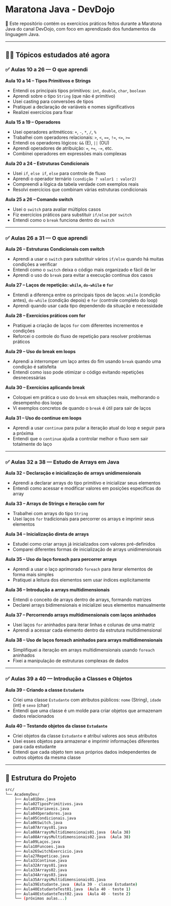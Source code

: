 # Maratona Java - DevDojo

🚀 Este repositório contém os exercícios práticos feitos durante a Maratona Java do canal DevDojo, com foco em aprendizado dos fundamentos da linguagem Java.

---

## 👨‍💻 Tópicos estudados até agora

### ✅ Aulas 10 a 26 — O que aprendi

**Aula 10 a 14 – Tipos Primitivos e Strings**

- Entendi os principais tipos primitivos: `int`, `double`, `char`, `boolean`
- Aprendi sobre o tipo `String` (que não é primitivo)
- Usei casting para conversões de tipos
- Pratiquei a declaração de variáveis e nomes significativos
- Realizei exercícios para fixar

**Aula 15 a 19 – Operadores**

- Usei operadores aritméticos: `+`, `-`, `*`, `/`, `%`
- Trabalhei com operadores relacionais: `>`, `<`, `==`, `!=`, `<=`, `>=`
- Entendi os operadores lógicos: `&&` (E), `||` (OU)
- Aprendi operadores de atribuição: `=`, `+=`, `-=`, etc.
- Combinei operadores em expressões mais complexas

**Aula 20 a 24 – Estruturas Condicionais**

- Usei `if`, `else if`, `else` para controle de fluxo
- Aprendi o operador ternário `(condição ? valor1 : valor2)`
- Compreendi a lógica da tabela verdade com exemplos reais
- Resolvi exercícios que combinam várias estruturas condicionais

**Aula 25 a 26 – Comando switch**

- Usei o `switch` para avaliar múltiplos casos
- Fiz exercícios práticos para substituir `if/else` por `switch`
- Entendi como o `break` funciona dentro do `switch`

---

### ✅ Aulas 26 a 31 — O que aprendi

**Aula 26 – Estruturas Condicionais com switch**

- Aprendi a usar o `switch` para substituir vários `if/else` quando há muitas condições a verificar
- Entendi como o `switch` deixa o código mais organizado e fácil de ler
- Aprendi o uso do `break` para evitar a execução contínua dos casos

**Aula 27 – Laços de repetição: `while`, `do-while` e `for`**

- Entendi a diferença entre os principais tipos de laços: `while` (condição antes), `do-while` (condição depois) e `for` (controle completo do loop)
- Aprendi quando usar cada tipo dependendo da situação e necessidade

**Aula 28 – Exercícios práticos com for**

- Pratiquei a criação de laços `for` com diferentes incrementos e condições
- Reforcei o controle do fluxo de repetição para resolver problemas práticos

**Aula 29 – Uso do break em loops**

- Aprendi a interromper um laço antes do fim usando `break` quando uma condição é satisfeita
- Entendi como isso pode otimizar o código evitando repetições desnecessárias

**Aula 30 – Exercícios aplicando break**

- Coloquei em prática o uso do `break` em situações reais, melhorando o desempenho dos loops
- Vi exemplos concretos de quando o `break` é útil para sair de laços

**Aula 31 – Uso do continue em loops**

- Aprendi a usar `continue` para pular a iteração atual do loop e seguir para a próxima
- Entendi que o `continue` ajuda a controlar melhor o fluxo sem sair totalmente do laço

---

### ✅ Aulas 32 a 38 — Estudo de Arrays em Java

**Aula 32 – Declaração e inicialização de arrays unidimensionais**

- Aprendi a declarar arrays do tipo primitivo e inicializar seus elementos
- Entendi como acessar e modificar valores em posições específicas do array

**Aula 33 – Arrays de Strings e iteração com for**

- Trabalhei com arrays do tipo `String`
- Usei laços `for` tradicionais para percorrer os arrays e imprimir seus elementos

**Aula 34 – Inicialização direta de arrays**

- Estudei como criar arrays já inicializados com valores pré-definidos
- Comparei diferentes formas de inicialização de arrays unidimensionais

**Aula 35 – Uso do laço foreach para percorrer arrays**

- Aprendi a usar o laço aprimorado `foreach` para iterar elementos de forma mais simples
- Pratiquei a leitura dos elementos sem usar índices explicitamente

**Aula 36 – Introdução a arrays multidimensionais**

- Entendi o conceito de arrays dentro de arrays, formando matrizes
- Declarei arrays bidimensionais e inicializei seus elementos manualmente

**Aula 37 – Percorrendo arrays multidimensionais com laços aninhados**

- Usei laços `for` aninhados para iterar linhas e colunas de uma matriz
- Aprendi a acessar cada elemento dentro da estrutura multidimensional

**Aula 38 – Uso de laços foreach aninhados para arrays multidimensionais**

- Simplifiquei a iteração em arrays multidimensionais usando `foreach` aninhados
- Fixei a manipulação de estruturas complexas de dados

---

### ✅ Aulas 39 a 40 — Introdução a Classes e Objetos

**Aula 39 – Criando a classe `Estudante`**

- Criei uma classe `Estudante` com atributos públicos: `nome` (String), `idade` (int) e `sexo` (char)
- Entendi que uma classe é um molde para criar objetos que armazenam dados relacionados

**Aula 40 – Testando objetos da classe `Estudante`**

- Criei objetos da classe `Estudante` e atribuí valores aos seus atributos
- Usei esses objetos para armazenar e imprimir informações diferentes para cada estudante
- Entendi que cada objeto tem seus próprios dados independentes de outros objetos da mesma classe

---

## 📁 Estrutura do Projeto
```bash
src/
└── AcademyDev/
    ├── Aula01Dev.java
    ├── Aula02TiposPrimitivos.java
    ├── Aula03Variaveis.java
    ├── Aula04Operadores.java
    ├── Aula05Condicionais.java
    ├── Aula06Switch.java
    ├── Aula07Arrays01.java
    ├── Aula08ArraysMultidimensionais01.java  (Aula 38)
    ├── Aula08ArraysMultidimensionais02.java  (Aula 38)
    ├── Aula09Laços.java
    ├── Aula10Funcoes.java
    ├── Aula26SwitchExercicio.java
    ├── Aula27Repeticao.java
    ├── Aula31Continue.java
    ├── Aula32Arrays01.java
    ├── Aula33Arrays02.java
    ├── Aula34Arrays03.java
    ├── Aula35ArraysMultidimensionais01.java
    ├── Aula39Estudante.java  (Aula 39 - classe Estudante)
    ├── Aula40EstudanteTest01.java  (Aula 40 - teste 1)
    ├── Aula40EstudanteTest02.java  (Aula 40 - teste 2)
    └── (próximas aulas...)
